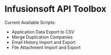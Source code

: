 # Infusionsoft API Toolbox

Current Available Scripts:
- Application Data Export to CSV
- Merge Duplication Companies
- Email History Import and Export
- File Attachment Import and Export
